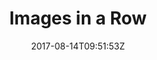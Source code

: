 ---
title: 'Images in a Row'
draft: false
path: 00-sweden-to-las-palmas/img_8353.jpg
description: 'Theseareallpictures'
date: 2017-08-14T09:51:53Z
location: [42.42806944444444, -8.704119444444444]
size: 4032x3024
catergory: sweden-to-las-palmas
--- 